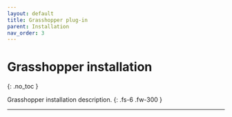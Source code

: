```yaml
---
layout: default
title: Grasshopper plug-in
parent: Installation
nav_order: 3
---
```


# Grasshopper installation
{: .no_toc }

Grasshopper installation description.
{: .fs-6 .fw-300 }

---
